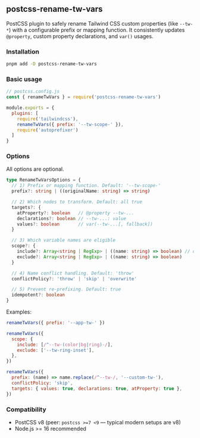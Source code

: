 ## postcss-rename-tw-vars

PostCSS plugin to safely rename Tailwind CSS custom properties (like `--tw-*`) with a configurable prefix or mapping function. It consistently updates `@property`, custom property declarations, and `var()` usages.

### Installation

```bash
pnpm add -D postcss-rename-tw-vars
```

### Basic usage

```js
// postcss.config.js
const { renameTwVars } = require('postcss-rename-tw-vars')

module.exports = {
  plugins: [
    require('tailwindcss'),
    renameTwVars({ prefix: '--tw-scope-' }),
    require('autoprefixer')
  ]
}
```

### Options

All options are optional.

```ts
type RenameTwVarsOptions = {
  // 1) Prefix or mapping function. Default: '--tw-scope-'
  prefix?: string | ((originalName: string) => string)

  // 2) Which nodes to transform. Default: all true
  targets?: {
    atProperty?: boolean   // @property --tw-...
    declarations?: boolean // --tw-...: value
    values?: boolean       // var(--tw-...[, fallback])
  }

  // 3) Which variable names are eligible
  scope?: {
    include?: Array<string | RegExp> | ((name: string) => boolean) // default [/^--tw-/]
    exclude?: Array<string | RegExp> | ((name: string) => boolean)
  }

  // 4) Name conflict handling. Default: 'throw'
  conflictPolicy?: 'throw' | 'skip' | 'overwrite'

  // 5) Prevent re-prefixing. Default: true
  idempotent?: boolean
}
```

Examples:

```js
renameTwVars({ prefix: '--app-tw-' })

renameTwVars({
  scope: {
    include: [/^--tw-(color|bg|ring)-/],
    exclude: ['--tw-ring-inset'],
  },
})

renameTwVars({
  prefix: (name) => name.replace(/^--tw-/, '--custom-tw-'),
  conflictPolicy: 'skip',
  targets: { values: true, declarations: true, atProperty: true },
})
```

### Compatibility

- PostCSS v8 (peer: `postcss >=7 <9` — typical modern setups are v8)
- Node.js >= 16 recommended




